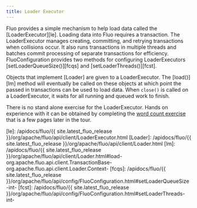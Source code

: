 ```yaml
---
title: Loader Executor
---
```


Fluo provides a simple mechanism to help load data called the [LoaderExecutor][le].  Loading data
into Fluo requires a transaction.  The LoaderExecutor manages creating, committing, and retrying
transactions when collisions occur.  It also runs transactions in multiple threads and batches
commit processing of separate transactions for efficiency.  FluoConfiguration provides two methods
for configuring LoaderExecutors [setLoaderQueueSize()][fcqs] and [setLoaderThreads()][fcst].

Objects that implement [Loader] are given to a LoaderExecutor.  The [load()][lm] method will
eventually be called on these objects at which point the passed in transactions can be used to load
data.  When `close()` is called on a LoaderExecutor, it waits for all running and queued work to
finish.

There is no stand alone exercise for the LoaderExecutor.  Hands on experience with it can be
obtained by completing the [word count exercise](/tour/exercise-1/) that is a few pages later in
the tour.

[le]: /apidocs/fluo/{{ site.latest_fluo_release }}/org/apache/fluo/api/client/LoaderExecutor.html
[Loader]: /apidocs/fluo/{{ site.latest_fluo_release }}/org/apache/fluo/api/client/Loader.html
[lm]: /apidocs/fluo/{{ site.latest_fluo_release }}/org/apache/fluo/api/client/Loader.html#load-org.apache.fluo.api.client.TransactionBase-org.apache.fluo.api.client.Loader.Context-
[fcqs]: /apidocs/fluo/{{ site.latest_fluo_release }}/org/apache/fluo/api/config/FluoConfiguration.html#setLoaderQueueSize-int-
[fcst]: /apidocs/fluo/{{ site.latest_fluo_release }}/org/apache/fluo/api/config/FluoConfiguration.html#setLoaderThreads-int-
